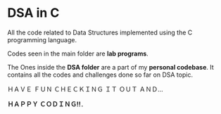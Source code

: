 # DSA in C

All the code related to Data Structures implemented using the C programming language.

Codes seen in the main folder are **lab programs**.

The Ones inside the **DSA folder** are a part of my **personal codebase**. It contains all the codes and challenges done so far on DSA topic.

ＨＡＶＥ ＦＵＮ ＣＨＥＣＫＩＮＧ ＩＴ ＯＵＴ ＡＮＤ...

 **ＨＡＰＰＹ ＣＯＤＩＮＧ!!**．

